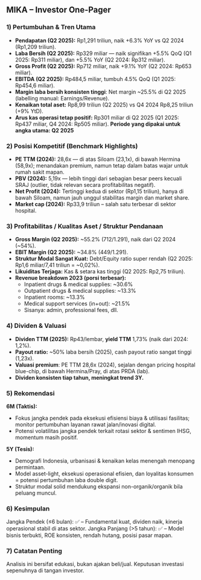 ## MIKA – Investor One-Pager

### 1) Pertumbuhan & Tren Utama
- **Pendapatan (Q2 2025):** Rp1,291 triliun, naik +6.3% YoY vs Q2 2024 (Rp1,209 triliun).
- **Laba Bersih (Q2 2025):** Rp329 miliar — naik signifikan +5.5% QoQ (Q1 2025: Rp311 miliar), dan +5.5% YoY (Q2 2024: Rp312 miliar).
- **Gross Profit (Q2 2025):** Rp712 miliar, naik +9.1% YoY (Q2 2024: Rp653 miliar).
- **EBITDA (Q2 2025):** Rp484,5 miliar, tumbuh 4.5% QoQ (Q1 2025: Rp454,6 miliar).
- **Margin laba bersih konsisten tinggi**: Net margin ~25.5% di Q2 2025 (labelling manual: Earnings/Revenue).
- **Kenaikan total aset:** Rp8,99 triliun (Q2 2025) vs Q4 2024 Rp8,25 triliun (+9% YtD).
- **Arus kas operasi tetap positif:** Rp301 miliar di Q2 2025 (Q1 2025: Rp437 miliar, Q4 2024: Rp505 miliar).
**Periode yang dipakai untuk angka utama: Q2 2025**

### 2) Posisi Kompetitif (Benchmark Highlights)
- **PE TTM (2024):** 28,6x — di atas Siloam (23,1x), di bawah Hermina (58,9x); menandakan premium, namun tetap dalam batas wajar untuk rumah sakit mapan.
- **PBV (2024):** 5,19x — lebih tinggi dari sebagian besar peers kecuali SRAJ (outlier, tidak relevan secara profitabilitas negatif).
- **Net Profit (2024):** Tertinggi kedua di sektor (Rp1,15 triliun), hanya di bawah Siloam, namun jauh unggul stabilitas margin dan market share.
- **Market cap (2024):** Rp33,9 triliun – salah satu terbesar di sektor hospital.

### 3) Profitabilitas / Kualitas Aset / Struktur Pendanaan
- **Gross Margin (Q2 2025):** ~55.2% (712/1.291), naik dari Q2 2024 (~54%).
- **EBIT Margin (Q2 2025):** ~34.8% (449/1.291).
- **Struktur Modal Sangat Kuat:** Debt/Equity ratio super rendah (Q2 2025: Rp1,6 miliar/7,41 triliun = ~0,02%).
- **Likuiditas Terjaga:** Kas & setara kas tinggi (Q2 2025: Rp2,75 triliun).
- **Revenue breakdown 2023 (porsi terbesar):**
  - Inpatient drugs & medical supplies: ~30.6%
  - Outpatient drugs & medical supplies: ~13.3%
  - Inpatient rooms: ~13.3%
  - Medical support services (in+out): ~21.5%
  - Sisanya: admin, professional fees, dll.

### 4) Dividen & Valuasi
- **Dividen TTM (2025):** Rp43/lembar, **yield TTM** 1,73% (naik dari 2024: 1,2%).
- **Payout ratio:** ~50% laba bersih (2025), cash payout ratio sangat tinggi (1,23x).
- **Valuasi premium**: PE TTM 28,6x (2024), sejalan dengan pricing hospital blue-chip, di bawah Hermina/Pray, di atas PRDA (lab).
- **Dividen konsisten tiap tahun, meningkat trend 3Y.**

### 5) Rekomendasi
**6M (Taktis):**
- Fokus jangka pendek pada eksekusi efisiensi biaya & utilisasi fasilitas; monitor pertumbuhan layanan rawat jalan/inovasi digital.
- Potensi volatilitas jangka pendek terkait rotasi sektor & sentimen IHSG, momentum masih positif.

**5Y (Tesis):**
- Demografi Indonesia, urbanisasi & kenaikan kelas menengah menopang permintaan.
- Model asset-light, eksekusi operasional efisien, dan loyalitas konsumen = potensi pertumbuhan laba double digit.
- Struktur modal solid mendukung ekspansi non-organik/organik bila peluang muncul.

### 6) Kesimpulan
Jangka Pendek (≤6 bulan): ✅ – Fundamental kuat, dividen naik, kinerja operasional stabil di atas sektor.
Jangka Panjang (>5 tahun): ✅ – Model bisnis terbukti, ROE konsisten, rendah hutang, posisi pasar mapan.

### 7) Catatan Penting
Analisis ini bersifat edukasi, bukan ajakan beli/jual. Keputusan investasi sepenuhnya di tangan investor.